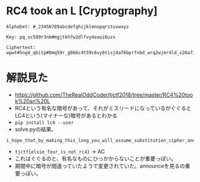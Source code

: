 # RC4 took an L [Cryptography]
```
Alphabet: #_23456789abcdefghijklmnopqrstuvwxyz

Key: pq_xc589r3nb#mgjtkh7w2dlfvy4eaoi6uzs

Ciphertext: wpwt#5ng4_qbitp#8mq59r_g866c4t59c6vy6tisj4af6bprfnbd_wrq2wjmr4ld_s26a7i#biiyqjolq8lus_wfusfkj8xv2qrrv3etab_marovc#uuoueyl
```

# 解説見た
- https://github.com/TheRealOddCoder/tjctf2018/tree/master/RC4%20took%20an%20L
- RC4という有名な暗号があって、それがミスリードになっているがぐぐるとLC4という(マイナーな)暗号があるとわかる
- `pip install lc4 --user`
- solve.pyの結果、
```
i_hope_that_by_making_this_long_you_will_assume_substitution_cipher_and_go_to_quip_qiup_the_flag_is#elsie_four_is_not_rc4
```
- `tjctf{elsie_four_is_not_rc4}` -> AC
- これはぐぐるのと、有名なものにひっかからないことが重要っぽい。
- 期間中に暗号が間違っていたようで変更されていた。announceを見るの重要っぽい。
